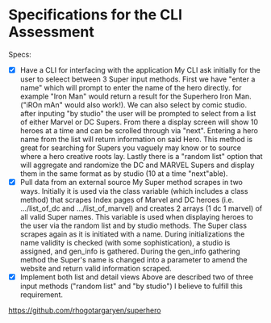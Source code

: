 # Specifications for the CLI Assessment

Specs:
- [x] Have a CLI for interfacing with the application
    My CLI ask initially for the user to seleect between 3 Super input methods.  First we have "enter a  name" which will prompt to enter the name of the hero directly.  for example "Iron Man" would return a result for the Superhero Iron Man.  ("iROn mAn" would also work!).  We can also select by comic studio.  after inputing "by studio" the user will be prompted to select from a list of either Marvel or DC Supers.  From there a display screen will show 10 heroes at a time and can be scrolled through via "next".  Entering a hero name from the list will return information on said Hero.  This method is great for searching for Supers you vaguely may know or to source where a hero creative roots lay.  Lastly there is a "random list" option that will aggregate and randomize the DC and MARVEL Supers and display them in the same format as by studio (10 at a time "next"able).  
- [x] Pull data from an external source
    My Super method scrapes in two ways.  Initially it is used via the class variable (which includes a class method) that scrapes Index pages of Marvel and DC heroes (i.e. .../list_of_dc and .../list_of_marvel) and creates 2 arrays (1 dc 1 marvel) of all valid Super names.  This variable is used when displaying heroes to the user via the random list and by studio methods.  The Super class scrapes again as it is initiated with a name.  During initializations the name validity is checked (with some sophistication), a studio is assigned, and gen_info is gathered.  During the gen_info gathering method  the Super's name is changed into a parameter to amend the website and return valid information scraped.
- [x] Implement both list and detail views
    Above are described two of three input methods ("random list" and "by studio") I believe to fulfill this requirement.  

https://github.com/rhogotargaryen/superhero
